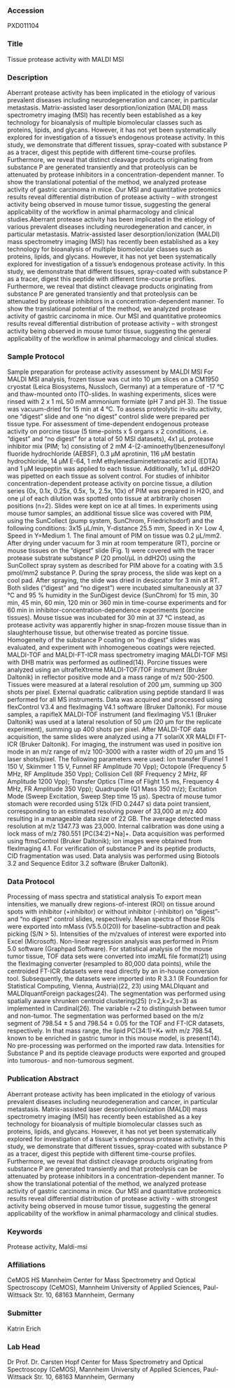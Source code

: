 ### Accession
PXD011104

### Title
Tissue protease activity with MALDI MSI

### Description
Aberrant protease activity has been implicated in the etiology of various prevalent diseases including neurodegeneration and cancer, in particular metastasis. Matrix-assisted laser desorption/ionization (MALDI) mass spectrometry imaging (MSI) has recently been established as a key technology for bioanalysis of multiple biomolecular classes such as proteins, lipids, and glycans. However, it has not yet been systematically explored for investigation of a tissue’s endogenous protease activity. In this study, we demonstrate that different tissues, spray-coated with substance P as a tracer, digest this peptide with different time-course profiles. Furthermore, we reveal that distinct cleavage products originating from substance P are generated transiently and that proteolysis can be attenuated by protease inhibitors in a concentration-dependent manner. To show the translational potential of the method, we analyzed protease activity of gastric carcinoma in mice. Our MSI and quantitative proteomics results reveal differential distribution of protease activity – with strongest activity being observed in mouse tumor tissue, suggesting the general applicability of the workflow in animal pharmacology and clinical studies.Aberrant protease activity has been implicated in the etiology of various prevalent diseases including neurodegeneration and cancer, in particular metastasis. Matrix-assisted laser desorption/ionization (MALDI) mass spectrometry imaging (MSI) has recently been established as a key technology for bioanalysis of multiple biomolecular classes such as proteins, lipids, and glycans. However, it has not yet been systematically explored for investigation of a tissue’s endogenous protease activity. In this study, we demonstrate that different tissues, spray-coated with substance P as a tracer, digest this peptide with different time-course profiles. Furthermore, we reveal that distinct cleavage products originating from substance P are generated transiently and that proteolysis can be attenuated by protease inhibitors in a concentration-dependent manner. To show the translational potential of the method, we analyzed protease activity of gastric carcinoma in mice. Our MSI and quantitative proteomics results reveal differential distribution of protease activity – with strongest activity being observed in mouse tumor tissue, suggesting the general applicability of the workflow in animal pharmacology and clinical studies.

### Sample Protocol
Sample preparation for protease activity assessment by MALDI MSI  For MALDI MSI analysis, frozen tissue was cut into 10 μm slices on a CM1950 cryostat (Leica Biosystems, Nussloch, Germany) at a temperature of -17 °C and thaw-mounted onto ITO-slides. In washing experiments, slices were rinsed with 2 x 1 mL 50 mM ammonium formiate (pH 7 and pH 3). The tissue was vacuum-dried for 15 min at 4 °C. To assess proteolytic in-situ activity, one “digest” slide and one “no digest” control slide were prepared per tissue type. For assessment of time-dependent endogenous protease activity on porcine tissue (5 time-points x 5 organs x 2 conditions, i.e. “digest” and “no digest” for a total of 50 MSI datasets), 4x1 μL protease inhibitor mix (PIM; 1x) consisting of 2 mM 4-(2-aminoethyl)benzenesulfonyl fluoride hydrochloride (AEBSF), 0.3 μM aprotinin, 116 μM bestatin hydrochloride, 14 μM E-64, 1 mM ethylenediaminetetraacetic acid (EDTA) and 1 μM leupeptin was applied to each tissue. Additionally, 1x1 μL ddH2O was pipetted on each tissue as solvent control. For studies of inhibitor concentration-dependent protease activity on porcine tissue, a dilution series (0x, 0.1x, 0.25x, 0.5x, 1x, 2.5x, 10x) of PIM was prepared in H2O, and one μl of each dilution was spotted onto tissue at arbitrarily chosen positions (n=2). Slides were kept on ice at all times. In experiments using mouse tumor samples, an additional tissue slice was covered with PIM, using the SunCollect (pump system, SunChrom, Friedrichsdorf) and the following conditions: 3x15 μL/min, Y-distance 25.5 mm, Speed in X= Low 4, Speed in Y=Medium 1. The final amount of PIM on tissue was 0.2 μL/mm2. After drying under vacuum for 3 min at room temperature (RT), porcine or mouse tissues on the “digest” slide (Fig. 1) were covered with the tracer protease substrate substance P (20 pmol/μL in ddH2O) using the SunCollect spray system as described for PIM above for a coating with 3.5 pmol/mm2 substance P. During the spray process, the slide was kept on a cool pad. After spraying, the slide was dried in desiccator for 3 min at RT. Both slides (“digest” and “no digest”) were incubated simultaneously at 37 °C and 95 % humidity in the SunDigest device (SunChrom) for 15 min, 30 min, 45 min, 60 min, 120 min or 360 min in time-course experiments and for 60 min in inhibitor-concentration-dependence experiments (porcine tissues). Mouse tissue was incubated for 30 min at 37 °C instead, as protease activity was apparently higher in snap-frozen mouse tissue than in slaughterhouse tissue, but otherwise treated as porcine tissue. Homogeneity of the substance P coating on “no digest” slides was evaluated, and experiment with inhomogeneous coatings were  rejected.   MALDI-TOF and MALDI-FT-ICR mass spectrometry imaging   MALDI-TOF MSI with DHB matrix was performed as outlined(14). Porcine tissues were analyzed using an ultrafleXtreme MALDI-TOF/TOF instrument (Bruker Daltonik) in reflector positive mode and a mass range of m/z 500-2500. Tissues were measured at a lateral resolution of 200 μm, summing up 300 shots per pixel. External quadratic calibration using peptide standard II was performed for all MS instruments. Data was acquired and processed using flexControl V3.4 and flexImaging V4.1 software (Bruker  Daltonik). For mouse samples, a rapifleX MALDI-TOF instrument (and flexImaging V5.1 (Bruker Daltonik) was used at a lateral resolution of 50 μm (20 μm for the replicate experiment), summing up 400 shots per pixel. After MALDI-TOF data acquisition, the same slides were analyzed using a 7T solariX XR MALDI FT-ICR (Bruker Daltonik). For imaging, the instrument was used in positive ion mode in an m/z range of m/z 100-3000 with a raster width of 20 μm and 15 laser shots/pixel. The following parameters were used: Ion transfer (Funnel 1 150 V, Skimmer 1 15 V, Funnel RF Amplitude 70 Vpp); Octopole (Frequency 5 MHz, RF Amplitude 350 Vpp); Collision Cell (RF Frequency 2 MHz, RF Amplitude 1200 Vpp); Transfer Optics (Time of Flight 1.5 ms, Frequency 4 MHz, FR Amplitude 350 Vpp); Quadrupole (Q1 Mass 350 m/z); Excitation Mode (Sweep Excitation, Sweep Step time 15 μs). Spectra of mouse tumor stomach were recorded using 512k (FID 0.2447 s) data point transient, corresponding to an estimated resolving power of 33,000 at m/z 400 resulting in a manageable data size of 22 GB. The average detected mass resolution at m/z 1347.73 was 23,000. Internal calibration was done using a lock mass of m/z 780.551 [PC(34:2)+Na]+. Data acquisition was performed using ftmsControl (Bruker Daltonik); ion images were obtained from flexImaging 4.1. For verification of substance P and its peptide products, CID fragmentation was used. Data analysis was performed using Biotools 3.2 and Sequence Editor 3.2 software (Bruker Daltonik).

### Data Protocol
Processing of mass spectra and statistical analysis  To export mean intensities, we manually drew regions-of-interest (ROI) on tissue around spots with inhibitor (+inhibitor) or without inhibitor (-inhibitor) on “digest”- and “no digest” control slides, respectively. Mean spectra of those ROIs were exported into mMass (V5.5.0(20)) for baseline-subtraction and peak picking (S/N > 5). Intensities of the m/zvalues of interest were exported into Excel (Microsoft). Non-linear regression analysis was performed in Prism 5.0 software (Graphpad Software).  For statistical analysis of the mouse tumor tissue, TOF data sets were converted into imzML file format(21) using the flexImaging converter (resampled to 80,000 data points), while the centroided FT-ICR datasets were read directly by an in-house conversion tool. Subsequently, the datasets were imported into R 3.3.1 (R Foundation for Statistical Computing, Vienna, Austria)(22, 23) using MALDIquant and MALDIquantForeign packages(24). The segmentation was performed using spatially aware shrunken centroid clustering(25) (r=2,k=2,s=3) as implemented in Cardinal(26). The variable r=2 to distinguish between tumor and non-tumor. The segmentation was performed based on the m/z segment of 798.54 ± 5 and 798.54 ± 0.05 for the TOF and FT-ICR datasets, respectively. In that mass range, the lipid PC(34:1)+K+ with m/z 798.54, known to be enriched in gastric tumor in this mouse model, is present(14). No pre-processing was performed on the imported raw data. Intensities for Substance P and its peptide cleavage products were exported and grouped into tumorous- and non-tumorous segment.

### Publication Abstract
Aberrant protease activity has been implicated in the etiology of various prevalent diseases including neurodegeneration and cancer, in particular metastasis. Matrix-assisted laser desorption/ionization (MALDI) mass spectrometry imaging (MSI) has recently been established as a key technology for bioanalysis of multiple biomolecular classes such as proteins, lipids, and glycans. However, it has not yet been systematically explored for investigation of a tissue's endogenous protease activity. In this study, we demonstrate that different tissues, spray-coated with substance P as a tracer, digest this peptide with different time-course profiles. Furthermore, we reveal that distinct cleavage products originating from substance P are generated transiently and that proteolysis can be attenuated by protease inhibitors in a concentration-dependent manner. To show the translational potential of the method, we analyzed protease activity of gastric carcinoma in mice. Our MSI and quantitative proteomics results reveal differential distribution of protease activity - with strongest activity being observed in mouse tumor tissue, suggesting the general applicability of the workflow in animal pharmacology and clinical studies.

### Keywords
Protease activity, Maldi-msi

### Affiliations
CeMOS HS Mannheim
Center for Mass Spectrometry and Optical Spectroscopy (CeMOS), Mannheim University of Applied Sciences, Paul-Wittsack Str. 10, 68163 Mannheim, Germany

### Submitter
Katrin Erich

### Lab Head
Dr Prof. Dr. Carsten Hopf
Center for Mass Spectrometry and Optical Spectroscopy (CeMOS), Mannheim University of Applied Sciences, Paul-Wittsack Str. 10, 68163 Mannheim, Germany


